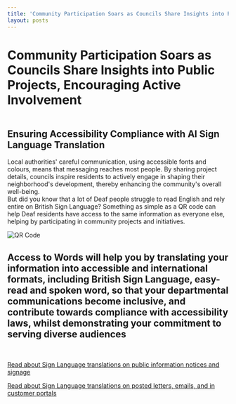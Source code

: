 ```yaml
---
title: 'Community Participation Soars as Councils Share Insights into Public Projects, Encouraging Active Involvement'
layout: posts
---
```


# Community Participation Soars as Councils Share Insights into Public Projects, Encouraging Active Involvement

![]()

## Ensuring Accessibility Compliance with AI Sign Language Translation

Local authorities' careful communication, using accessible fonts and colours, means that messaging reaches most people.  By sharing project details, councils inspire residents to actively engage in shaping their neighborhood's development, thereby enhancing the community's overall well-being.  
But did you know that a lot of Deaf people struggle to read English and rely entire on British Sign Language?
Something as simple as a QR code can help Deaf residents have access to the same information as everyone else, helping by participating in community projects and initiatives.

![QR Code](/posts/images/qr-contact.png)

## Access to Words will help you by translating your information into accessible and international formats, including British Sign Language, easy-read and spoken word, so that your departmental communications become inclusive, and contribute towards compliance with accessibility laws, whilst demonstrating your commitment to serving diverse audiences

<br/>

[Read about Sign Language translations on public information notices and signage](/solutions/gazette)

[Read about Sign Language translations on posted letters, emails, and in customer portals](/solutions/correspondent)
